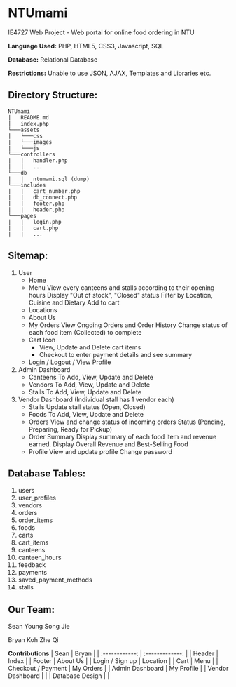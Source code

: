 # NTUmami

IE4727 Web Project - Web portal for online food ordering in NTU

**Language Used:** PHP, HTML5, CSS3, Javascript, SQL

**Database:** Relational Database

**Restrictions:** Unable to use JSON, AJAX, Templates and Libraries etc.

## **Directory Structure:**

```
NTUmami
|   README.md
|   index.php
└───assets
|   └───css
|   └───images
|   └───js
└───controllers
|   |   handler.php
|   |   ...
└───db
|   |   ntumami.sql (dump)
└───includes
|   |   cart_number.php
|   |   db_connect.php
|   |   footer.php
|   |   header.php
└───pages
|   |   login.php
|   |   cart.php
|   |   ...
```

## **Sitemap:**

1. User
   - Home
   - Menu
     View every canteens and stalls according to their opening hours
     Display "Out of stock", "Closed" status
     Filter by Location, Cuisine and Dietary
     Add to cart
   - Locations
   - About Us
   - My Orders
     View Ongoing Orders and Order History
     Change status of each food item (Collected) to complete
   - Cart Icon
     - View, Update and Delete cart items
     - Checkout to enter payment details and see summary
   - Login / Logout / View Profile
2. Admin Dashboard
   - Canteens
     To Add, View, Update and Delete
   - Vendors
     To Add, View, Update and Delete
   - Stalls
     To Add, View, Update and Delete
3. Vendor Dashboard (Individual stall has 1 vendor each)
   - Stalls
     Update stall status (Open, Closed)
   - Foods
     To Add, View, Update and Delete
   - Orders
     View and change status of incoming orders
     Status (Pending, Preparing, Ready for Pickup)
   - Order Summary
     Display summary of each food item and revenue earned.
     Display Overall Revenue and Best-Selling Food
   - Profile
     View and update profile
     Change password

## **Database Tables:**

1. users
2. user_profiles
3. vendors
4. orders
5. order_items
6. foods
7. carts
8. cart_items
9. canteens
10. canteen_hours
11. feedback
12. payments
13. saved_payment_methods
14. stalls

## **Our Team:**

Sean Young Song Jie

Bryan Koh Zhe Qi

**Contributions**
| Sean | Bryan |
| :------------: | :-------------: |
| Header | Index |
| Footer | About Us |
| Login / Sign up | Location |
| Cart | Menu |
| Checkout / Payment | My Orders |
| Admin Dashboard | My Profile |
| Vendor Dashboard | |
| Database Design | |
